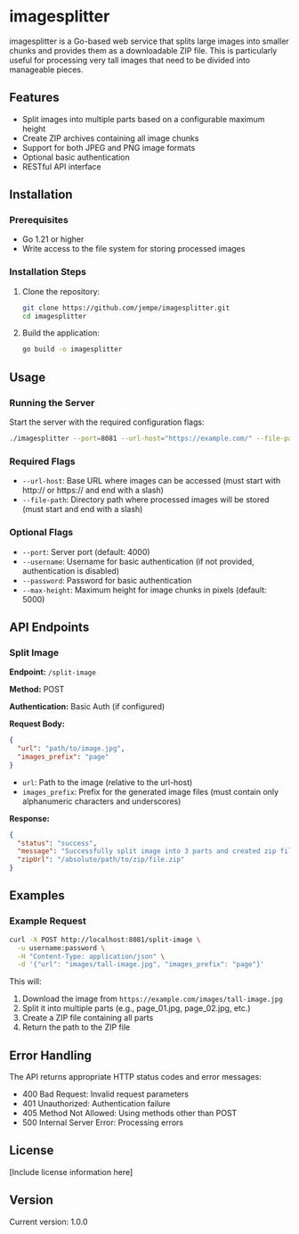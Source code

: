 # imagesplitter

imagesplitter is a Go-based web service that splits large images into smaller chunks and provides them as a downloadable ZIP file. This is particularly useful for processing very tall images that need to be divided into manageable pieces.

## Features

- Split images into multiple parts based on a configurable maximum height
- Create ZIP archives containing all image chunks
- Support for both JPEG and PNG image formats
- Optional basic authentication
- RESTful API interface

## Installation

### Prerequisites

- Go 1.21 or higher
- Write access to the file system for storing processed images

### Installation Steps

1. Clone the repository:
   ```bash
   git clone https://github.com/jempe/imagesplitter.git
   cd imagesplitter
   ```

2. Build the application:
   ```bash
   go build -o imagesplitter
   ```

## Usage

### Running the Server

Start the server with the required configuration flags:

```bash
./imagesplitter --port=8081 --url-host="https://example.com/" --file-path="/path/to/storage/"
```

### Required Flags

- `--url-host`: Base URL where images can be accessed (must start with http:// or https:// and end with a slash)
- `--file-path`: Directory path where processed images will be stored (must start and end with a slash)

### Optional Flags

- `--port`: Server port (default: 4000)
- `--username`: Username for basic authentication (if not provided, authentication is disabled)
- `--password`: Password for basic authentication
- `--max-height`: Maximum height for image chunks in pixels (default: 5000)

## API Endpoints

### Split Image

**Endpoint:** `/split-image`

**Method:** POST

**Authentication:** Basic Auth (if configured)

**Request Body:**
```json
{
  "url": "path/to/image.jpg",
  "images_prefix": "page"
}
```

- `url`: Path to the image (relative to the url-host)
- `images_prefix`: Prefix for the generated image files (must contain only alphanumeric characters and underscores)

**Response:**
```json
{
  "status": "success",
  "message": "Successfully split image into 3 parts and created zip file",
  "zipUrl": "/absolute/path/to/zip/file.zip"
}
```

## Examples

### Example Request

```bash
curl -X POST http://localhost:8081/split-image \
  -u username:password \
  -H "Content-Type: application/json" \
  -d '{"url": "images/tall-image.jpg", "images_prefix": "page"}'
```

This will:
1. Download the image from `https://example.com/images/tall-image.jpg`
2. Split it into multiple parts (e.g., page_01.jpg, page_02.jpg, etc.)
3. Create a ZIP file containing all parts
4. Return the path to the ZIP file

## Error Handling

The API returns appropriate HTTP status codes and error messages:

- 400 Bad Request: Invalid request parameters
- 401 Unauthorized: Authentication failure
- 405 Method Not Allowed: Using methods other than POST
- 500 Internal Server Error: Processing errors

## License

[Include license information here]

## Version

Current version: 1.0.0
